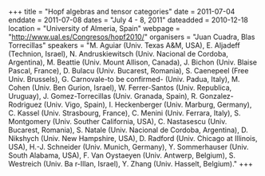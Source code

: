 +++
title = "Hopf algebras and tensor categories"
date = 2011-07-04
enddate = 2011-07-08
dates = "July 4 - 8, 2011"
dateadded = 2010-12-18
location = "University of Almeria, Spain"
webpage = "http://www.ual.es/Congresos/hopf2010/"
organisers = "Juan Cuadra, Blas Torrecillas"
speakers = "M. Aguiar (Univ. Texas A&M, USA), E. Aljadeff (Technion, Israel), N. Andruskiewitsch (Univ. Nacional de Cordoba, Argentina), M. Beattie (Univ. Mount Allison, Canada), J. Bichon (Univ. Blaise Pascal, France), D. Bulacu (Univ. Bucarest, Romania), S. Caenepeel (Free Univ. Brussels), G. Carnovale-to be confirmed- (Univ. Padua, Italy), M. Cohen (Univ. Ben Gurion, Israel), W. Ferrer-Santos (Univ. Republica, Uruguay), J. Gomez-Torrecillas (Univ. Granada, Spain), R. Gonzalez-Rodriguez (Univ. Vigo, Spain), I. Heckenberger (Univ. Marburg, Germany), C. Kassel (Univ. Strasbourg, France), C. Menini (Univ. Ferrara, Italy), S. Montgomery (Univ. Souther California, USA), C. Nastasescu (Univ. Bucarest, Romania), S. Natale (Univ. Nacional de Cordoba, Argentina), D. Nikshych (Univ. New Hampshire, USA), D. Radford (Univ. Chicago at Illinois, USA), H.-J. Schneider (Univ. Munich, Germany), Y. Sommerhauser (Univ. South Alabama, USA), F. Van Oystaeyen (Univ. Antwerp, Belgium), S. Westreich (Univ. Ba r-Illan, Israel), Y. Zhang (Univ. Hasselt, Belgium)."
+++
